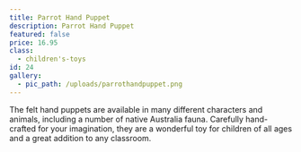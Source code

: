 ```yaml
---
title: Parrot Hand Puppet
description: Parrot Hand Puppet
featured: false
price: 16.95
class:
  - children's-toys
id: 24
gallery:
  - pic_path: /uploads/parrothandpuppet.png
---
```



The felt hand puppets are available in many different characters and animals, including a number of native Australia fauna. Carefully hand-crafted for your imagination, they are a wonderful toy for children of all ages and a great addition to any classroom.
